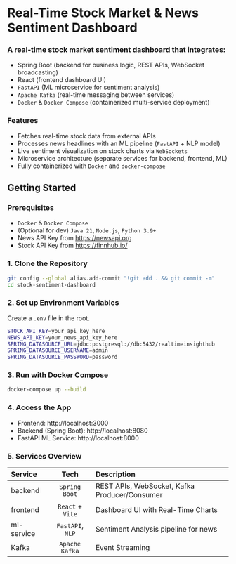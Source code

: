 # Real-Time Stock Market & News Sentiment Dashboard

### A real-time stock market sentiment dashboard that integrates:
- Spring Boot (backend for business logic, REST APIs, WebSocket broadcasting)
- React (frontend dashboard UI)
- ```FastAPI``` (ML microservice for sentiment analysis)
- ```Apache Kafka``` (real-time messaging between services)
- ```Docker``` & ```Docker Compose``` (containerized multi-service deployment)

### Features
- Fetches real-time stock data from external APIs
- Processes news headlines with an ML pipeline (```FastAPI``` + NLP model)
- Live sentiment visualization on stock charts via ```WebSockets```
- Microservice architecture (separate services for backend, frontend, ML)
- Fully containerized with ```Docker``` and ```docker-compose```

## Getting Started

### Prerequisites
- ```Docker``` & ```Docker Compose```
- (Optional for dev) ```Java 21```, ```Node.js```, ```Python 3.9+```
- News API Key from https://newsapi.org
- Stock API Key from https://finnhub.io/

### 1. Clone the Repository
```bash
git config --global alias.add-commit "!git add . && git commit -m"
cd stock-sentiment-dashboard
```
### 2. Set up Environment Variables

Create a ```.env``` file in the root.
```bash
STOCK_API_KEY=your_api_key_here
NEWS_API_KEY=your_news_api_key_here
SPRING_DATASOURCE_URL=jdbc:postgresql://db:5432/realtimeinsighthub
SPRING_DATASOURCE_USERNAME=admin
SPRING_DATASOURCE_PASSWORD=password
```

### 3. Run with Docker Compose
```bash
docker-compose up --build
```

### 4. Access the App

- Frontend: http://localhost:3000
- Backend (Spring Boot): http://localhost:8080
- FastAPI ML Service: http://localhost:8000

### 5. Services Overview
| Service | Tech | Description |
|:------------|:--------------:|:-------------|
| backend      | ```Spring Boot```    | REST APIs, WebSocket, Kafka Producer/Consumer        |
| frontend     | ```React``` + ```Vite```   | Dashboard UI with Real-Time Charts |
| ml-service   | ```FastAPI```, ```NLP```   | Sentiment Analysis pipeline for news |
| Kafka        | ```Apache Kafka```   | Event Streaming |







